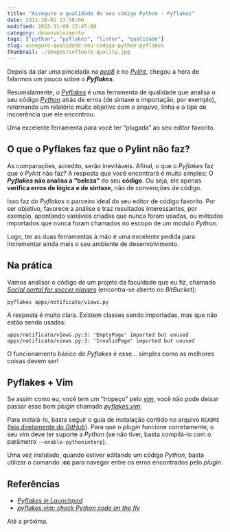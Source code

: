 ```yaml
---
title: "Assegure a qualidade do seu código Python - Pyflakes"
date: 2011-10-02 17:58:00
modified: 2023-11-08 15:45:00
category: desenvolvimento
tags: ["python", "pyflakes", "linter", "qualidade"]
slug: assegure-qualidade-seu-codigo-python-pyflakes
thumbnail: ./images/software-quality.jpg
---
```


Depois da dar uma pincelada na [*pep8*][] e no [*Pylint*][], chegou a hora de
falarmos um pouco sobre o **_Pyflakes_**.

Resumidamente, o [*Pyflakes*][] é uma ferramenta de qualidade que
analisa o seu código [*Python*][] atrás de erros (de sintaxe e
importação, por exemplo), retornando um relatório muito objetivo com o
arquivo, linha e o tipo de incoerência que ele encontrou.

Uma excelente ferramenta para você ter “plugada” ao seu editor favorito.

## O que o Pyflakes faz que o Pylint não faz?

As comparações, acredito, serão inevitáveis. Afinal, o que o _Pyflakes_
faz que o _Pylint_ não faz? A resposta que você encontrará é muito
simples: O **_Pyflakes_ não analisa a “beleza”** do seu **código**. Ou
seja, ele apenas **verifica erros de lógica e de sintaxe**, não de
convenções de código.

Isso faz do _Pyflakes_ o parceiro ideal do seu editor de código
favorito. Por ser objetivo, favorece a análise e traz resultados
interessantes, por exemplo, apontando variáveis criadas que nunca foram
usadas, ou métodos importados que nunca foram chamados no escopo de um
módulo _Python_.

Logo, ter as duas ferramentas à mão é uma excelente pedida para
incrementar ainda mais o seu ambiente de desenvolvimento.

## Na prática

Vamos analisar o código de um projeto da faculdade que eu fiz, chamado
[*Social portal for soccer players*][] (encontra-se aberto no
_BitBucket_):

```text
pyflakes apps/notificate/views.py
```

A resposta é muito clara. Existem classes sendo importadas, mas que não
estão sendo usadas:

```text
apps/notificate/views.py:3: 'EmptyPage' imported but unused
apps/notificate/views.py:3: 'InvalidPage' imported but unused
```

O funcionamento básico do _Pyflakes_ é esse… simples como as melhores
coisas devem ser!

## Pyflakes + Vim

Se assim como eu, você tem um “tropeço” pelo [*vim*][], você não pode
deixar passar esse bom _plugin_ chamado [*pyflakes.vim*][].

Para instalá-lo, basta seguir o guia de instalação contido no arquivo
`README` ([leia diretamente do *GitHub*][]). Para que o _plugin_
funcione corretamente, o seu _vim_ deve ter suporte a _Python_ (se não
tiver, basta compilá-lo com o parâmetro `-–enable-pythoninterp`).

Uma vez instalado, quando estiver editando um código _Python_, basta
utilizar o comando **:cc** para navegar entre os erros encontrados pelo
_plugin_.

## Referências

- [*Pyflakes in Launchpad*][]
- [*pyflakes.vim: check Python code on the fly*][]

Até a próxima.

[*pep8*]: /2011/08/26/assegure-qualidade-seu-codigo-python-pep.html "Assegura a qualidade do seu código Python com a pep8"
[*pylint*]: /2011/09/06/assegura-a-qualidade-de-codigo-python-pylint.html "Assegure a qualidade do seu código Python com o Pylint"
[*pyflakes*]: https://launchpad.net/pyflakes "Pyflakes no Launchpad"
[*python*]: /tag/python.html "Leia mais sobre Python"
[*social portal for soccer players*]: https://bitbucket.org/kplaube/social-portal-for-soccer-players/overview "Visite o repositório do projeto no BitBucket"
[*vim*]: http://www.vim.org/ "Página oficial do Vi Improved"
[*pyflakes.vim*]: http://symbolsystem.com/pyflakes-vim/ "pyflakes.vim - Verifique o seu código em tempo real"
[leia diretamente do *github*]: https://github.com/kevinw/pyflakes-vim#readme "README do pyflakes.vim no GitHub"
[*pyflakes in launchpad*]: https://launchpad.net/pyflakes "Faça download agora mesmo do Pyflakes"
[*pyflakes.vim: check python code on the fly*]: http://symbolsystem.com/pyflakes-vim/ "Utilize o Pyflakes em seu VIM"
